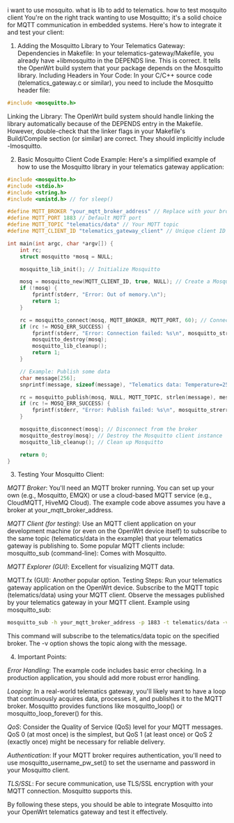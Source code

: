 i want to use mosquito. what is lib to add to telematics. how to test mosquito client
You're on the right track wanting to use Mosquitto; it's a solid choice for MQTT communication in embedded systems. Here's how to integrate it and test your client:
1. Adding the Mosquitto Library to Your Telematics Gateway:
Dependencies in Makefile: In your telematics-gateway/Makefile, you already have +libmosquitto in the DEPENDS line. This is correct. It tells the OpenWrt build system that your package depends on the Mosquitto library.
Including Headers in Your Code: In your C/C++ source code (telematics_gateway.c or similar), you need to include the Mosquitto header file:
```C
#include <mosquitto.h>
```
Linking the Library: The OpenWrt build system should handle linking the library automatically because of the DEPENDS entry in the Makefile. However, double-check that the linker flags in your Makefile's Build/Compile section (or similar) are correct. They should implicitly include -lmosquitto.

2. Basic Mosquitto Client Code Example:
Here's a simplified example of how to use the Mosquitto library in your telematics gateway application:
```C
#include <mosquitto.h>
#include <stdio.h>
#include <string.h>
#include <unistd.h> // for sleep()

#define MQTT_BROKER "your_mqtt_broker_address" // Replace with your broker's address
#define MQTT_PORT 1883 // Default MQTT port
#define MQTT_TOPIC "telematics/data" // Your MQTT topic
#define MQTT_CLIENT_ID "telematics_gateway_client" // Unique client ID

int main(int argc, char *argv[]) {
    int rc;
    struct mosquitto *mosq = NULL;

    mosquitto_lib_init(); // Initialize Mosquitto

    mosq = mosquitto_new(MQTT_CLIENT_ID, true, NULL); // Create a Mosquitto client instance
    if (!mosq) {
        fprintf(stderr, "Error: Out of memory.\n");
        return 1;
    }

    rc = mosquitto_connect(mosq, MQTT_BROKER, MQTT_PORT, 60); // Connect to the broker
    if (rc != MOSQ_ERR_SUCCESS) {
        fprintf(stderr, "Error: Connection failed: %s\n", mosquitto_strerror(rc));
        mosquitto_destroy(mosq);
        mosquitto_lib_cleanup();
        return 1;
    }

    // Example: Publish some data
    char message[256];
    snprintf(message, sizeof(message), "Telematics data: Temperature=25C, GPS=Lat:37.77, Long:-122.41");

    rc = mosquitto_publish(mosq, NULL, MQTT_TOPIC, strlen(message), message, 0, false); // Publish the message
    if (rc != MOSQ_ERR_SUCCESS) {
        fprintf(stderr, "Error: Publish failed: %s\n", mosquitto_strerror(rc));
    }

    mosquitto_disconnect(mosq); // Disconnect from the broker
    mosquitto_destroy(mosq); // Destroy the Mosquitto client instance
    mosquitto_lib_cleanup(); // Clean up Mosquitto

    return 0;
}
```

3. Testing Your Mosquitto Client:

*MQTT Broker*: You'll need an MQTT broker running. You can set up your own (e.g., Mosquitto, EMQX) or use a cloud-based MQTT service (e.g., CloudMQTT, HiveMQ Cloud). The example code above assumes you have a broker at your_mqtt_broker_address.

*MQTT Client (for testing)*: Use an MQTT client application on your development machine (or even on the OpenWrt device itself) to subscribe to the same topic (telematics/data in the example) that your telematics gateway is publishing to. Some popular MQTT clients include:
mosquitto_sub (command-line): Comes with Mosquitto.

*MQTT Explorer (GUI)*: Excellent for visualizing MQTT data.  


MQTT.fx (GUI): Another popular option.
Testing Steps:
Run your telematics gateway application on the OpenWrt device.
Subscribe to the MQTT topic (telematics/data) using your MQTT client.
Observe the messages published by your telematics gateway in your MQTT client.
Example using mosquitto_sub:
```Bash
mosquitto_sub -h your_mqtt_broker_address -p 1883 -t telematics/data -v
```
This command will subscribe to the telematics/data topic on the specified broker. The -v option shows the topic along with the message.

4. Important Points:

*Error Handling*: The example code includes basic error checking. In a production application, you should add more robust error handling.

*Looping*: In a real-world telematics gateway, you'll likely want to have a loop that continuously acquires data, processes it, and publishes it to the MQTT broker. Mosquitto provides functions like mosquitto_loop() or mosquitto_loop_forever() for this.

*QoS*: Consider the Quality of Service (QoS) level for your MQTT messages. QoS 0 (at most once) is the simplest, but QoS 1 (at least once) or QoS 2 (exactly once) might be necessary for reliable delivery.

*Authentication*: If your MQTT broker requires authentication, you'll need to use mosquitto_username_pw_set() to set the username and password in your Mosquitto client.

*TLS/SSL*: For secure communication, use TLS/SSL encryption with your MQTT connection. Mosquitto supports this.

By following these steps, you should be able to integrate Mosquitto into your OpenWrt telematics gateway and test it effectively. 
